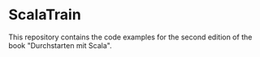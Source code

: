 # ScalaTrain

This repository contains the code examples for the second edition of the book "Durchstarten mit Scala".

